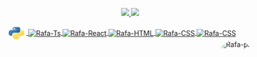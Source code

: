 <div align="center">
  <a href="https://github.com/ju-maciel">
  <img height="150em" src="https://github-readme-stats.vercel.app/api?username=ju-maciel&show_icons=true&theme=dracula&include_all_commits=true&count_private=true"/>
  <img height="150em" src="https://github-readme-stats.vercel.app/api/top-langs/?username=ju-maciel&layout=compact&langs_count=7&theme=dracula"/>
</div>
  
<div style="display: inline_block"><br>
  <img align="center" alt="Rafa-Python" height="30" width="40" src="https://raw.githubusercontent.com/devicons/devicon/master/icons/python/python-original.svg">
  <img align="center" alt="Rafa-Ts" height="30" width="40" src="https://cdn.jsdelivr.net/gh/devicons/devicon/icons/mongodb/mongodb-original-wordmark.svg">
  <img align="center" alt="Rafa-React" height="40" width="40" src="https://cdn.jsdelivr.net/gh/devicons/devicon/icons/mysql/mysql-plain-wordmark.svg">
  <img align="center" alt="Rafa-HTML" height="30" width="40" src="https://cdn.jsdelivr.net/gh/devicons/devicon/icons/postgresql/postgresql-original.svg">
  <img align="center" alt="Rafa-CSS" height="30" width="40" src="https://upload.wikimedia.org/wikipedia/commons/5/5e/Cassandra_logo.svg">
  <img align="center" alt="Rafa-CSS" height="30" width="40" src="https://cdn.jsdelivr.net/gh/devicons/devicon/icons/googlecloud/googlecloud-original.svg">
  <img align="right" alt="Rafa-pic" height="150" style="border-radius:50px;" src="https://scontent.fvix12-1.fna.fbcdn.net/v/t39.30808-6/277102110_7122475214494407_9161166764950135232_n.jpg?_nc_cat=101&ccb=1-5&_nc_sid=730e14&_nc_eui2=AeFnoKRBUGqsGt6kkE--OQpIDpwYVVaPcX8OnBhVVo9xf_a7FaQTX0ZYV4tLpgo49kdZtfjQInBju00Z3B7zWG6e&_nc_ohc=8UYSWlsFrPwAX9RNv6y&_nc_ht=scontent.fvix12-1.fna&oh=00_AT8y9lo5fxyGNT-eZvbWQ-F_K32WJM1i8ALdoKiTFG45Yg&oe=624265F0">
</div>
  
##
